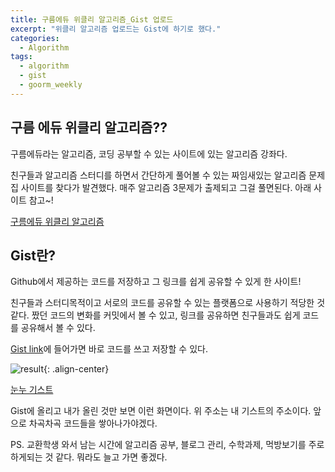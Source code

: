 ```yaml
---
title: 구름에듀 위클리 알고리즘_Gist 업로드
excerpt: "위클리 알고리즘 업로드는 Gist에 하기로 했다."
categories:
  - Algorithm
tags:  
  - algorithm 
  - gist
  - goorm_weekly
---
```


## 구름 에듀 위클리 알고리즘??

구름에듀라는 알고리즘, 코딩 공부할 수 있는 사이트에 있는 알고리즘 강좌다.

친구들과 알고리즘 스터디를 하면서 간단하게 풀어볼 수 있는 짜임새있는 알고리즘 문제집 사이트를 찾다가 발견했다. 
매주 알고리즘 3문제가 출제되고 그걸 풀면된다.
아래 사이트 참고~!

[구름에듀 위클리 알고리즘](http://bitly.kr/lOGoNHal)


## Gist란?

Github에서 제공하는 코드를 저장하고 그 링크를 쉽게 공유할 수 있게 한 사이트!

친구들과 스터디목적이고 서로의 코드를 공유할 수 있는 플랫폼으로 사용하기 적당한 것 같다.
짰던 코드의 변화를 커밋에서 볼 수 있고, 링크를 공유하면 친구들과도 쉽게 코드를 공유해서 볼 수 있다.

[Gist link](https://gist.github.com/)에 들어가면 바로 코드를 쓰고 저장할 수 있다.

![result](https://noonnoo.github.io/assets/images/algorithm/2020_01/gist.png "Gist에 올리고 내가 올린 것만 보면 이런 화면이다."){: .align-center}

[눈누 기스트](https://gist.github.com/noonnoo)

Gist에 올리고 내가 올린 것만 보면 이런 화면이다.
위 주소는 내 기스트의 주소이다. 앞으로 차곡차곡 코드들을 쌓아나가야겠다.



PS.
교환학생 와서 남는 시간에 알고리즘 공부, 블로그 관리, 수학과제, 먹방보기를 주로 하게되는 것 같다.
뭐라도 늘고 가면 좋겠다.
